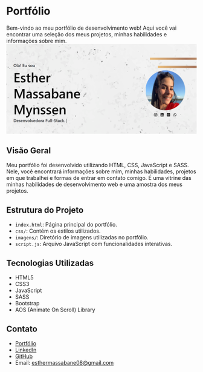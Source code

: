 # Portfólio
Bem-vindo ao meu portfólio de desenvolvimento web! Aqui você vai encontrar uma seleção dos meus projetos, minhas habilidades e informações sobre mim.
![image](https://github.com/esther0012/meuPortif-lio/blob/main/imagensProjetos/portif2.png)

## Visão Geral

Meu portfólio foi desenvolvido utilizando HTML, CSS, JavaScript e SASS. Nele, você encontrará informações sobre mim, minhas habilidades, projetos em que trabalhei e formas de entrar em contato comigo. É uma vitrine das minhas habilidades de desenvolvimento web e uma amostra dos meus projetos.

## Estrutura do Projeto

- `index.html`: Página principal do portfólio.
- `css/`: Contém os estilos utilizados.
- `imagens/`: Diretório de imagens utilizadas no portfólio.
- `script.js`: Arquivo JavaScript com funcionalidades interativas.

## Tecnologias Utilizadas

- HTML5
- CSS3
- JavaScript
- SASS
- Bootstrap
- AOS (Animate On Scroll) Library


## Contato

- [Portfólio](https://esther0012.github.io/meuPortifolio/)
- [LinkedIn](https://www.linkedin.com/in/esther-massabane-mynssen/)
- [GitHub](https://github.com/esther0012)
- Email: esthermassabane08@gmail.com


